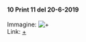 #### 10 Print 11 del 20-6-2019  
Immagine: ![+](https://i.imgur.com/LeqXHdd.png)  
Link: [+](https://editor.p5js.org/r.babolin@gmail.com/full/i9TwUAi-L)